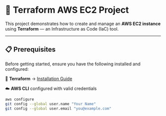 # 🚀 Terraform AWS EC2 Project

This project demonstrates how to create and manage an **AWS EC2 instance** using **Terraform** — an Infrastructure as Code (IaC) tool.

---

## 📋 Prerequisites

Before getting started, ensure you have the following installed and configured:

📘 **Terraform** → [Installation Guide](https://developer.hashicorp.com/terraform/tutorials/aws-get-started/install-cli)

☁️ **AWS CLI** configured with valid credentials
```bash
aws configure
git config --global user.name "Your Name"
git config --global user.email "you@example.com"
